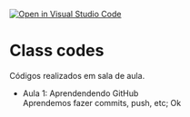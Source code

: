 [![Open in Visual Studio Code](https://classroom.github.com/assets/open-in-vscode-f059dc9a6f8d3a56e377f745f24479a46679e63a5d9fe6f495e02850cd0d8118.svg)](https://classroom.github.com/online_ide?assignment_repo_id=5445719&assignment_repo_type=AssignmentRepo)
# Class codes

Códigos realizados em sala de aula.

- Aula 1: Aprendendendo GitHub
<br>  Aprendemos fazer commits, push, etc; 
Ok
